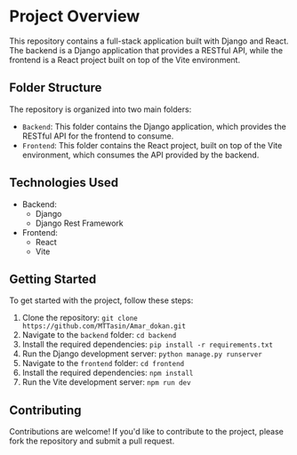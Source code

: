 # Project Overview

This repository contains a full-stack application built with Django and React. The backend is a Django application that provides a RESTful API, while the frontend is a React project built on top of the Vite environment.

## Folder Structure

The repository is organized into two main folders:

* `Backend`: This folder contains the Django application, which provides the RESTful API for the frontend to consume.
* `Frontend`: This folder contains the React project, built on top of the Vite environment, which consumes the API provided by the backend.

## Technologies Used

* Backend:
	+ Django
	+ Django Rest Framework
* Frontend:
	+ React
	+ Vite

## Getting Started

To get started with the project, follow these steps:

1. Clone the repository: `git clone https://github.com/MTTasin/Amar_dokan.git`
2. Navigate to the `backend` folder: `cd backend`
3. Install the required dependencies: `pip install -r requirements.txt`
4. Run the Django development server: `python manage.py runserver`
5. Navigate to the `frontend` folder: `cd frontend`
6. Install the required dependencies: `npm install`
7. Run the Vite development server: `npm run dev`


## Contributing

Contributions are welcome! If you'd like to contribute to the project, please fork the repository and submit a pull request.
